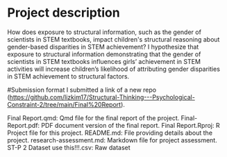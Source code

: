# Project description
How does exposure to structural information, such as the gender of scientists in STEM textbooks, impact children's structural reasoning about gender-based disparities in STEM achievement? I hypothesize that exposure to structural information demonstrating that the gender of scientists in STEM textbooks influences girls’ achievement in STEM activities will increase children’s likelihood of attributing gender disparities in STEM achievement to structural factors.

#Submission format
I submitted a link of a new repo (https://github.com/lizkim17/Structural-Thinking---Psychological-Constraint-2/tree/main/Final%20Report).

Final Report.qmd: Qmd file for the final report of the project.
Final-Report.pdf: PDF document version of the final report.
Final Report.Rproj: R Project file for this project.
README.md: File providing details about the project.
research-assessment.md: Markdown file for project assessment.
ST-P 2 Dataset use this!!!.csv: Raw dataset 